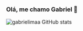 ### Olá, me chamo Gabriel  👋

![gabrielimaa GitHub stats](https://github-readme-stats.vercel.app/api?username=gabrielimaa&rank_icon=github&theme=transparent)

<!--
**gabrielimaa/gabrielimaa** is a ✨ _special_ ✨ repository because its `README.md` (this file) appears on your GitHub profile.

Here are some ideas to get you started:

- 🔭 I’m currently working on ...
- 🌱 I’m currently learning ...
- 👯 I’m looking to collaborate on ...
- 🤔 I’m looking for help with ...
- 💬 Ask me about ...
- 📫 How to reach me: ...
- 😄 Pronouns: ...
- ⚡ Fun fact: ...
-->
